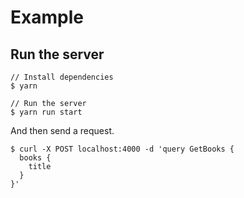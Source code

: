 # Example

## Run the server

```console
// Install dependencies
$ yarn 

// Run the server
$ yarn run start
```

And then send a request.

```console
$ curl -X POST localhost:4000 -d 'query GetBooks {
  books {
    title
  }
}'
